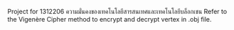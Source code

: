 Project for 1312206 ความมั่นคงของเทคโนโลยีสารสนเทศและเทคโนโลยีบล็อกเชน
Refer to the Vigenère Cipher method to encrypt and decrypt vertex in .obj file.
